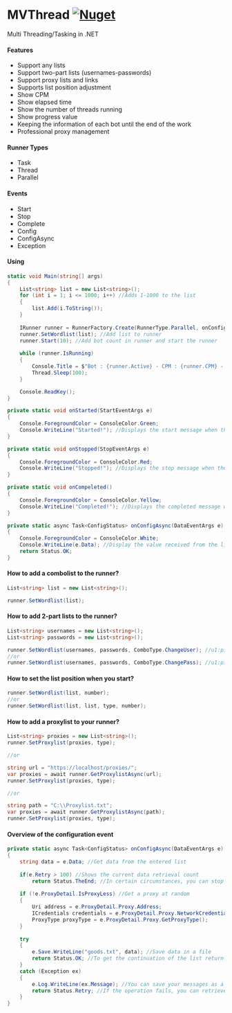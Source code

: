 # MVThread [![Nuget](https://img.shields.io/nuget/v/MVThread)](https://www.nuget.org/packages/MVThread/)
Multi Threading/Tasking in .NET

#### Features
- Support any lists
- Support two-part lists (usernames-passwords)
- Support proxy lists and links
- Supports list position adjustment
- Show CPM
- Show elapsed time
- Show the number of threads running
- Show progress value
- Keeping the information of each bot until the end of the work
- Professional proxy management

#### Runner Types
- Task
- Thread
- Parallel

#### Events
- Start
- Stop
- Complete
- Config
- ConfigAsync
- Exception

#### Using
```csharp
static void Main(string[] args)
{
    List<string> list = new List<string>();
    for (int i = 1; i <= 1000; i++) //Adds 1-1000 to the list
    {
        list.Add(i.ToString());
    }
    
    IRunner runner = RunnerFactory.Create(RunnerType.Parallel, onConfigAsync, onStarted, onStopped, onCompeleted);
    runner.SetWordlist(list); //Add list to runner
    runner.Start(10); //Add bot count in runner and start the runner
    
    while (runner.IsRunning)
    {
        Console.Title = $"Bot : {runner.Active} - CPM : {runner.CPM} - Elapsed : {runner.Elapsed}";
        Thread.Sleep(100);
    }

    Console.ReadKey();
}

private static void onStarted(StartEventArgs e)
{
    Console.ForegroundColor = ConsoleColor.Green;
    Console.WriteLine("Started!"); //Displays the start message when the runner start
}

private static void onStopped(StopEventArgs e)
{
    Console.ForegroundColor = ConsoleColor.Red;
    Console.WriteLine("Stopped!"); //Displays the stop message when the runner stop
}

private static void onCompeleted()
{
    Console.ForegroundColor = ConsoleColor.Yellow;
    Console.WriteLine("Completed!"); //Displays the completed message when the runner complete
}

private static async Task<ConfigStatus> onConfigAsync(DataEventArgs e)
{
    Console.ForegroundColor = ConsoleColor.White;
    Console.WriteLine(e.Data); //Display the value received from the list
    return Status.OK;
}
```

#### How to add a combolist to the runner?
```csharp
List<string> list = new List<string>();

runner.SetWordlist(list);
```

#### How to add 2-part lists to the runner?
```csharp
List<string> usernames = new List<string>();
List<string> passwords = new List<string>();

runner.SetWordlist(usernames, passwords, ComboType.ChangeUser); //u1:p1-u2:p1
//or
runner.SetWordlist(usernames, passwords, ComboType.ChangePass); //u1:p1-u1:p2
```


#### How to set the list position when you start?
```csharp
runner.SetWordlist(list, number);
//or
runner.SetWordlist(list, list, type, number);
```

#### How to add a proxylist to your runner?
```csharp
List<string> proxies = new List<string>();
runner.SetProxylist(proxies, type);

//or

string url = "https://localhost/proxies/";
var proxies = await runner.GetProxylistAsync(url);
runner.SetProxylist(proxies, type);

//or

string path = "C:\\Proxylist.txt";
var proxies = await runner.GetProxylistAsync(path);
runner.SetProxylist(proxies, type);
```

#### Overview of the configuration event
```csharp
private static async Task<ConfigStatus> onConfigAsync(DataEventArgs e)
{
    string data = e.Data; //Get data from the entered list
    
    if(e.Retry > 100) //Shows the current data retrieval count
        return Status.TheEnd; //In certain circumstances, you can stop all the threads if you wish
        
    if (!e.ProxyDetail.IsProxyLess) //Get a proxy at random
    {
        Uri address = e.ProxyDetail.Proxy.Address;
        ICredentials credentials = e.ProxyDetail.Proxy.NetworkCredential;
        ProxyType proxyType = e.ProxyDetail.Proxy.GetProxyType();
    }
    
    try
    {
        e.Save.WriteLine("goods.txt", data); //Save data in a file
        return Status.OK; //To get the continuation of the list return Status.OK
    }
    catch (Exception ex)
    {
        e.Log.WriteLine(ex.Message); //You can save your messages as a log
        return Status.Retry; //If the operation fails, you can retrieve the current data
    }
}
```
